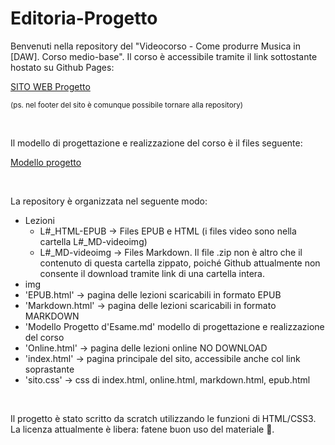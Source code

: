 # Editoria-Progetto

Benvenuti nella repository del "Videocorso - Come produrre Musica in [DAW]. Corso medio-base".
Il corso è accessibile tramite il link sottostante hostato su Github Pages:

[SITO WEB Progetto](https://julssal99.github.io/Editoria-Progetto/)

<small> (ps. nel footer del sito è comunque possibile tornare alla repository) </small>

<br>

Il modello di progettazione e realizzazione del corso è il files seguente:

[Modello progetto](/Modello%20Progetto%20d'Esame.md)

<br>

La repository è organizzata nel seguente modo:
 - Lezioni
   - L#_HTML-EPUB -> Files EPUB e HTML (i files video sono nella cartella L#_MD-videoimg)
   - L#_MD-videoimg -> Files Markdown. Il file .zip non è altro che il contenuto di questa cartella zippato, poiché Github attualmente non consente il download tramite link di una cartella intera. 
 - img
 - 'EPUB.html' -> pagina delle lezioni scaricabili in formato EPUB
 - 'Markdown.html' -> pagina delle lezioni scaricabili in formato MARKDOWN
 - 'Modello Progetto d'Esame.md' modello di progettazione e realizzazione del corso
 - 'Online.html' -> pagina delle lezioni online NO DOWNLOAD
 - 'index.html' -> pagina principale del sito, accessibile anche col link soprastante 
 - 'sito.css' -> css di index.html, online.html, markdown.html, epub.html
<br>

Il progetto è stato scritto da scratch utilizzando le funzioni di HTML/CSS3.
La licenza attualmente è libera: fatene buon uso del materiale 🤗.
